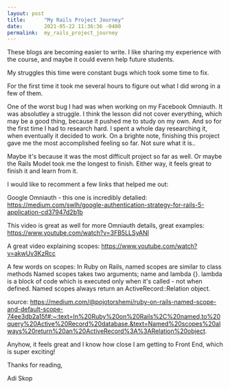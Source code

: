 ```yaml
---
layout: post
title:      "My Rails Project Journey"
date:       2021-05-22 11:36:36 -0400
permalink:  my_rails_project_journey
---
```



These blogs are becoming easier to write. 
I like sharing my experience with the course, and maybe it could evenn help future students. 

My struggles this time were constant bugs which took some time to fix. 

For the first time it took me several hours to figure out what I did wrong in a few of them. 

One of the worst bug I had was when working on my Facebook Omniauth. 
It was absolutley a struggle. I think the lesson did not cover everything, which may be a good thing, because it pushed me to study on my own. And so for the first time I had to research hard. I spent a whole day researching it, when eventually it decided to work. 
 On a brighte note, finishing this project gave me the most accomplished feeling so far. Not sure what it is..

Maybe it's because it was the most difficult project so far as well. 
Or maybe the Rails Model took me the longest to finish. Either way, it feels great to finish it and learn from it. 

I would like to recomment a few links that helped me out: 

Google Omniauth - this one is incredibly detalied:
https://medium.com/swlh/google-authentication-strategy-for-rails-5-application-cd37947d2b1b

This video is great as well for more Omniauth details, great examples:
https://www.youtube.com/watch?v=3FB5LLSyANI

A great video explaining scopes:
https://www.youtube.com/watch?v=akwUv3KzRcc


A few words on scopes: 
In Ruby on Rails, named scopes are similar to class methods
Named scopes takes two arguments; name and lambda {}. 
lambda is a block of code which is executed only when it's called - not when defined. 
Named scopes always return an ActiveRecord::Relation object.

source: https://medium.com/@pojotorshemi/ruby-on-rails-named-scope-and-default-scope-74ee3db2a15f#:~:text=In%20Ruby%20on%20Rails%2C%20named,to%20query%20Active%20Record%20database.&text=Named%20scopes%20always%20return%20an%20ActiveRecord%3A%3ARelation%20object.


Anyhow, it feels great and I know how close I am getting to Front End, which is super exciting! 

Thanks for reading, 

Adi Skop 
